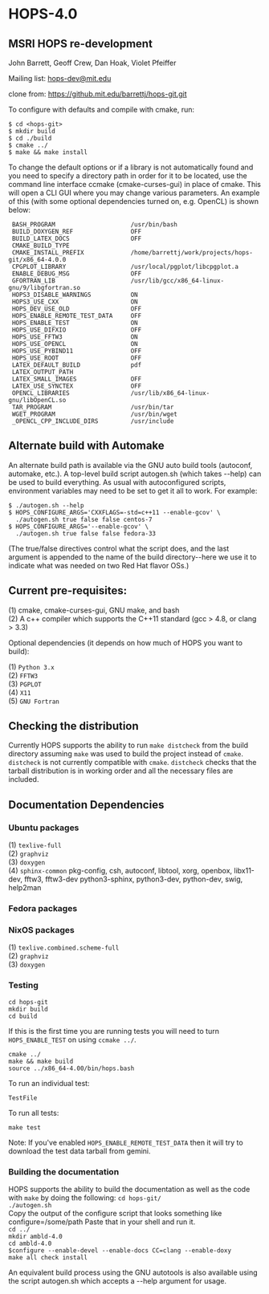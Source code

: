 # HOPS-4.0
## MSRI HOPS re-development
John Barrett, Geoff Crew, Dan Hoak, Violet Pfeiffer

Mailing list: hops-dev@mit.edu

clone from: https://github.mit.edu/barrettj/hops-git.git

To configure with defaults and compile with cmake, run:

`$ cd <hops-git>` \
`$ mkdir build` \
`$ cd ./build` \
`$ cmake ../` \
`$ make && make install`

To change the default options or if a library is not automatically found and you
need to specify a directory path in order for it to be located, use the command
line interface ccmake (cmake-curses-gui) in place of cmake. This will open a CLI
GUI where you may change various parameters. An example of this (with some optional
dependencies turned on, e.g. OpenCL) is shown below:
```
 BASH_PROGRAM                     /usr/bin/bash                                                                                                                                                           
 BUILD_DOXYGEN_REF                OFF                                                                                                                                                                     
 BUILD_LATEX_DOCS                 OFF                                                                                                                                                                     
 CMAKE_BUILD_TYPE                                                                                                                                                                                         
 CMAKE_INSTALL_PREFIX             /home/barrettj/work/projects/hops-git/x86_64-4.0.0                                                                                                                      
 CPGPLOT_LIBRARY                  /usr/local/pgplot/libcpgplot.a                                                                                                                                          
 ENABLE_DEBUG_MSG                 OFF                                                                                                                                                                     
 GFORTRAN_LIB                     /usr/lib/gcc/x86_64-linux-gnu/9/libgfortran.so                                                                                                                          
 HOPS3_DISABLE_WARNINGS           ON                                                                                                                                                                      
 HOPS3_USE_CXX                    ON                                                                                                                                                                      
 HOPS_DEV_USE_OLD                 OFF                                                                                                                                                                     
 HOPS_ENABLE_REMOTE_TEST_DATA     OFF                                                                                                                                                                     
 HOPS_ENABLE_TEST                 ON                                                                                                                                                                      
 HOPS_USE_DIFXIO                  OFF                                                                                                                                                                     
 HOPS_USE_FFTW3                   ON                                                                                                                                                                      
 HOPS_USE_OPENCL                  ON                                                                                                                                                                      
 HOPS_USE_PYBIND11                OFF                                                                                                                                                                     
 HOPS_USE_ROOT                    OFF                                                                                                                                                                     
 LATEX_DEFAULT_BUILD              pdf                                                                                                                                                                     
 LATEX_OUTPUT_PATH                                                                                                                                                                                        
 LATEX_SMALL_IMAGES               OFF                                                                                                                                                                     
 LATEX_USE_SYNCTEX                OFF                                                                                                                                                                     
 OPENCL_LIBRARIES                 /usr/lib/x86_64-linux-gnu/libOpenCL.so                                                                                                                                  
 TAR_PROGRAM                      /usr/bin/tar                                                                                                                                                            
 WGET_PROGRAM                     /usr/bin/wget                                                                                                                                                           
 _OPENCL_CPP_INCLUDE_DIRS         /usr/include    
```



## Alternate build with Automake

An alternate build path is available via the GNU auto build tools (autoconf, automake, etc.).  A top-level build script autogen.sh (which takes --help) can be used to build everything.  As usual with autoconfigured scripts, environment variables may need to be set to get it all to work.  For example:

`$ ./autogen.sh --help` \
`$ HOPS_CONFIGURE_ARGS='CXXFLAGS=-std=c++11 --enable-gcov' \` \
`  ./autogen.sh true false false centos-7` \
`$ HOPS_CONFIGURE_ARGS='--enable-gcov' \` \
`  ./autogen.sh true false false fedora-33`

(The true/false directives control what the script does, and the last
argument is appended to the name of the build directory--here we use it
to indicate what was needed on two Red Hat flavor OSs.)

## Current pre-requisites:

(1) cmake, cmake-curses-gui, GNU make, and bash \
(2) A c++ compiler which supports the C++11 standard (gcc > 4.8, or clang > 3.3)

Optional dependencies (it depends on how much of HOPS you want to build):

(1) `Python 3.x` \
(2) `FFTW3` \
(3) `PGPLOT` \
(4) `X11` \
(5) `GNU Fortran`

## Checking the distribution
Currently HOPS supports the ability to run `make distcheck` from the build directory assuming `make` was used to build the project instead of `cmake`.
`distcheck` is not currently compatible with `cmake`. `distcheck` checks that the tarball distribution is in working order and all the necessary files are included.

## Documentation Dependencies
### Ubuntu packages
(1) `texlive-full` \
(2) `graphviz` \
(3) `doxygen` \
(4) `sphinx-common`
pkg-config, csh, autoconf, libtool, xorg, openbox, libx11-dev, fftw3, fftw3-dev
python3-sphinx, python3-dev, python-dev, swig, help2man


### Fedora packages
### NixOS packages
(1) `texlive.combined.scheme-full` \
(2) `graphviz` \
(3) `doxygen` 

### Testing
```
cd hops-git
mkdir build
cd build
```
If this is the first time you are running tests you will need to turn `HOPS_ENABLE_TEST` on using `ccmake ../`.
```
cmake ../
make && make build
source ../x86_64-4.00/bin/hops.bash
```
To run an individual test:
```
TestFile
```
To run all tests:
```
make test
```
Note: If you've enabled `HOPS_ENABLE_REMOTE_TEST_DATA` then it will try to download the test data tarball from gemini.

### Building the documentation
HOPS supports the ability to build the documentation as well as the code with `make` by doing the following:
`cd hops-git/` \
`./autogen.sh` \
Copy the output of the configure script that looks something like configure=/some/path
Paste that in your shell and run it. \
`cd ../` \
`mkdir ambld-4.0` \
`cd ambld-4.0` \
`$configure --enable-devel --enable-docs CC=clang --enable-doxy` \
`make all check install`

An equivalent build process using the GNU autotools is also available
using the script autogen.sh which accepts a --help argument for usage.
